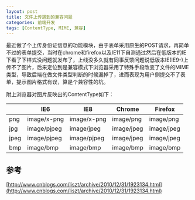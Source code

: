 ```yaml
---
layout: post
title: 文件上传遇到的兼容问题
categories: 前端开发
tags: [ContentType, MIME, 兼容]
---
```

最近做了个上传身份证信息的功能模块，由于表单采用原生的POST请求，再简单不过的表单提交，当时在chrome和firefox以及IE11下自测通过然后在低版本的IE下看了下样式没问题就发布了，上线没多久就有同事反馈问题说低版本IE(IE9-)上传不了图片，后来定位到是兼容模式下浏览器采用了特殊手段改变了文件的MIME类型，导致后端在做文件类型判断的时候漏掉了，进而表现为用户侧提交不了表单，提示图片格式有误，算是个兼容性的坑。

附上浏览器对图片反映出的ContentType如下：
<table class="table">
    <thead>
        <tr>
            <th></th>
            <th>IE6</th>
            <th>IE8</th>
            <th>Chrome</th>
            <th>Firefox</th>
        </tr>
    </thead>
    <tbody>
        <tr>
            <td>png</td>
            <td>image/x-png</td>
            <td>image/x-png</td>
            <td>image/png</td>
            <td>image/png</td>
        </tr>
        <tr>
            <td>jpg</td>
            <td>image/pjpeg</td>
            <td>image/jpeg</td>
            <td>image/jpeg</td>
            <td>image/jpeg</td>
        </tr>
        <tr>
            <td>jpeg</td>
            <td>image/pjpeg</td>
            <td>image/pjpeg</td>
            <td>image/jpeg</td>
            <td>image/jpeg</td>
        </tr>
        <tr>
            <td>bmp</td>
            <td>image/bmp</td>
            <td>image/bmp</td>
            <td>image/bmp</td>
            <td>image/bmp</td>
        </tr>
    </tbody>
</table>

## 参考 ##
[http://www.cnblogs.com/liszt/archive/2010/12/31/1923134.html](http://www.cnblogs.com/liszt/archive/2010/12/31/1923134.html)